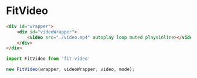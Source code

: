 # FitVideo

```html
<div id="wrapper">
    <div id="videoWrapper">
        <video src="./video.mp4" autoplay loop muted playsinline></video>
    </div>
</div>
```

```javascript
import FitVideo from 'fit-video'
```

```javascript
new FitVideo(wrapper, videoWrapper, video, mode);
```

